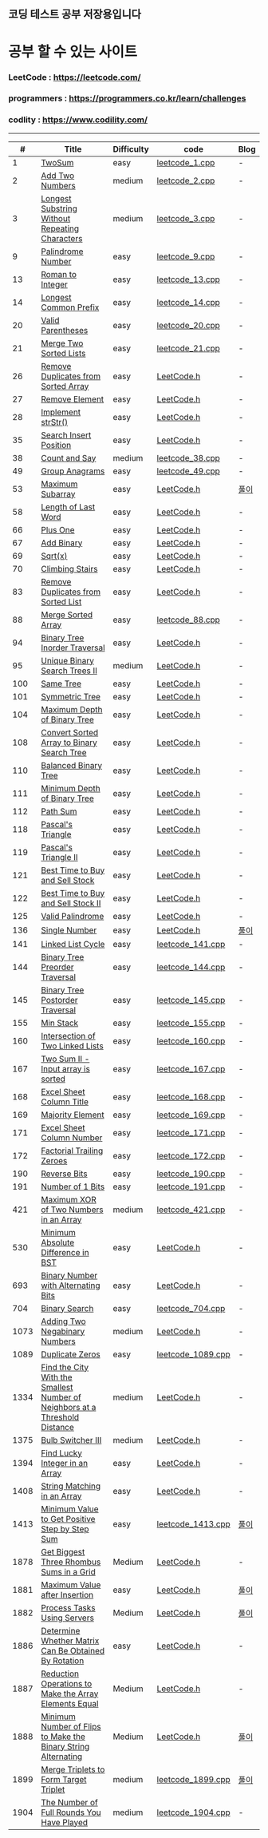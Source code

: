 ## 코딩 테스트 공부 저장용입니다

# 공부 할 수 있는 사이트

### LeetCode : https://leetcode.com/

### programmers : https://programmers.co.kr/learn/challenges

### codlity : https://www.codility.com/

---

| #    | Title                                                                                                                                                                                     | Difficulty | code                                                     | Blog |
|------|-------------------------------------------------------------------------------------------------------------------------------------------------------------------------------------------|------------|----------------------------------------------------------|------|
| 1    | [TwoSum](https://leetcode.com/problems/two-sum/)                                                                                                                                          | easy       | [leetcode_1.cpp](LeetCode/LeetCode/leetcode_1.cpp)       | -    |
| 2    | [Add Two Numbers](https://leetcode.com/problems/add-two-numbers)                                                                                                                          | medium     | [leetcode_2.cpp](LeetCode/LeetCode/leetcode_2.cpp)       | -    |
| 3    | [Longest Substring Without Repeating Characters](https://leetcode.com/problems/longest-substring-without-repeating-characters)                                                            | medium     | [leetcode_3.cpp](LeetCode/LeetCode/leetcode_3.cpp)       | -    |
| 9    | [Palindrome Number](https://leetcode.com/problems/palindrome-number/)                                                                                                                     | easy       | [leetcode_9.cpp](LeetCode/LeetCode/leetcode_9.cpp)       | -    |
| 13   | [Roman to Integer](https://leetcode.com/problems/roman-to-integer/)                                                                                                                       | easy       | [leetcode_13.cpp](LeetCode/LeetCode/leetcode_13.cpp)     | -    |
| 14   | [Longest Common Prefix](https://leetcode.com/problems/longest-common-prefix/)                                                                                                             | easy       | [leetcode_14.cpp](LeetCode/LeetCode/leetcode_14.cpp)     | -    |
| 20   | [Valid Parentheses](https://leetcode.com/problems/valid-parentheses/)                                                                                                                     | easy       | [leetcode_20.cpp](LeetCode/LeetCode/leetcode_20.cpp)     | -    |
| 21   | [Merge Two Sorted Lists](https://leetcode.com/problems/merge-two-sorted-lists/)                                                                                                           | easy       | [leetcode_21.cpp](LeetCode/LeetCode/leetcode_21.cpp)     | -    |
| 26   | [Remove Duplicates from Sorted Array](https://leetcode.com/problems/remove-duplicates-from-sorted-array/)                                                                                 | easy       | [LeetCode.h](LeetCode/LeetCode/LeetCode.h)               | -    |
| 27   | [Remove Element](https://leetcode.com/problems/remove-element/)                                                                                                                           | easy       | [LeetCode.h](LeetCode/LeetCode/LeetCode.h)               | -    |
| 28   | [Implement strStr()](https://leetcode.com/problems/implement-strstr/)                                                                                                                     | easy       | [LeetCode.h](LeetCode/LeetCode/LeetCode.h)               | -    |
| 35   | [Search Insert Position](https://leetcode.com/problems/search-insert-position/)                                                                                                           | easy       | [LeetCode.h](LeetCode/LeetCode/LeetCode.h)               | -    |
| 38   | [Count and Say](https://leetcode.com/problems/count-and-say/)                                                                                                                             | medium     | [leetcode_38.cpp](LeetCode/LeetCode/leetcode_38.cpp)     | -    |
| 49   | [Group Anagrams](https://leetcode.com/problems/group-anagrams/)                                                                                                                           | easy       | [leetcode_49.cpp](LeetCode/LeetCode/leetcode_49.cpp)     | -    |
| 53   | [Maximum Subarray](https://leetcode.com/problems/maximum-subarray/)                                                                                                                       | easy       | [LeetCode.h](LeetCode/LeetCode/LeetCode.h)               | [풀이](https://www.notion.so/Leetcode-53-1baf0dff736d45a19a9544309d904b1a)    |
| 58   | [Length of Last Word](https://leetcode.com/problems/length-of-last-word/)                                                                                                                 | easy       | [LeetCode.h](LeetCode/LeetCode/LeetCode.h)               | -    |
| 66   | [Plus One](https://leetcode.com/problems/plus-one/)                                                                                                                                       | easy       | [LeetCode.h](LeetCode/LeetCode/LeetCode.h)               | -    |
| 67   | [Add Binary](https://leetcode.com/problems/add-binary/)                                                                                                                                   | easy       | [LeetCode.h](LeetCode/LeetCode/LeetCode.h)               | -    |
| 69   | [Sqrt(x)](https://leetcode.com/problems/sqrtx/)                                                                                                                                           | easy       | [LeetCode.h](LeetCode/LeetCode/LeetCode.h)               | -    |
| 70   | [Climbing Stairs](https://leetcode.com/problems/climbing-stairs/)                                                                                                                         | easy       | [LeetCode.h](LeetCode/LeetCode/LeetCode.h)               | -    |
| 83   | [Remove Duplicates from Sorted List](https://leetcode.com/problems/remove-duplicates-from-sorted-list/)                                                                                   | easy       | [LeetCode.h](LeetCode/LeetCode/LeetCode.h)               | -    |
| 88   | [Merge Sorted Array](https://leetcode.com/problems/merge-sorted-array/)                                                                                                                   | easy       | [leetcode_88.cpp](LeetCode/LeetCode/leetcode_88.cpp)     | -    |
| 94   | [Binary Tree Inorder Traversal](https://leetcode.com/problems/binary-tree-inorder-traversal/)                                                                                             | easy       | [LeetCode.h](LeetCode/LeetCode/LeetCode.h)               | -    |
| 95   | [Unique Binary Search Trees II](https://leetcode.com/problems/unique-binary-search-trees-ii/)                                                                                             | medium     | [LeetCode.h](LeetCode/LeetCode/LeetCode.h)               | -    |
| 100  | [Same Tree](https://leetcode.com/problems/same-tree/)                                                                                                                                     | easy       | [LeetCode.h](LeetCode/LeetCode/LeetCode.h)               | -    |
| 101  | [Symmetric Tree](https://leetcode.com/problems/symmetric-tree/)                                                                                                                           | easy       | [LeetCode.h](LeetCode/LeetCode/LeetCode.h)               | -    |
| 104  | [Maximum Depth of Binary Tree](https://leetcode.com/problems/maximum-depth-of-binary-tree/)                                                                                               | easy       | [LeetCode.h](LeetCode/LeetCode/LeetCode.h)               | -    |
| 108  | [Convert Sorted Array to Binary Search Tree](https://leetcode.com/problems/convert-sorted-array-to-binary-search-tree/)                                                                   | easy       | [LeetCode.h](LeetCode/LeetCode/LeetCode.h)               | -    |
| 110  | [Balanced Binary Tree](https://leetcode.com/problems/balanced-binary-tree/)                                                                                                               | easy       | [LeetCode.h](LeetCode/LeetCode/LeetCode.h)               | -    |
| 111  | [Minimum Depth of Binary Tree](https://leetcode.com/problems/minimum-depth-of-binary-tree/)                                                                                               | easy       | [LeetCode.h](LeetCode/LeetCode/LeetCode.h)               | -    |
| 112  | [Path Sum](https://leetcode.com/problems/path-sum/)                                                                                                                                       | easy       | [LeetCode.h](LeetCode/LeetCode/LeetCode.h)               | -    |
| 118  | [Pascal's Triangle](https://leetcode.com/problems/pascals-triangle/)                                                                                                                      | easy       | [LeetCode.h](LeetCode/LeetCode/LeetCode.h)               | -    |
| 119  | [Pascal's Triangle II](https://leetcode.com/problems/pascals-triangle-ii/)                                                                                                                | easy       | [LeetCode.h](LeetCode/LeetCode/LeetCode.h)               | -    |
| 121  | [Best Time to Buy and Sell Stock](https://leetcode.com/problems/best-time-to-buy-and-sell-stock/)                                                                                         | easy       | [LeetCode.h](LeetCode/LeetCode/LeetCode.h)               | -    |
| 122  | [Best Time to Buy and Sell Stock II](https://leetcode.com/problems/best-time-to-buy-and-sell-stock-ii/)                                                                                   | easy       | [LeetCode.h](LeetCode/LeetCode/LeetCode.h)               | -    |
| 125  | [Valid Palindrome](https://leetcode.com/problems/valid-palindrome/)                                                                                                                       | easy       | [LeetCode.h](LeetCode/LeetCode/LeetCode.h)               | -    |
| 136  | [Single Number](https://leetcode.com/problems/single-number/)                                                                                                                             | easy       | [LeetCode.h](LeetCode/LeetCode/LeetCode.h)               | [풀이](https://www.notion.so/C-XOR-4f3e6a2ccf324a4591ea7cfdaef304b9)    |
| 141  | [Linked List Cycle](https://leetcode.com/problems/linked-list-cycle/)                                                                                                                     | easy       | [leetcode_141.cpp](LeetCode/LeetCode/leetcode_141.cpp)   | -    |
| 144  | [Binary Tree Preorder Traversal](https://leetcode.com/problems/binary-tree-preorder-traversal/)                                                                                           | easy       | [leetcode_144.cpp](LeetCode/LeetCode/leetcode_144.cpp)   | -    |
| 145  | [Binary Tree Postorder Traversal](https://leetcode.com/problems/binary-tree-postorder-traversal/)                                                                                         | easy       | [leetcode_145.cpp](LeetCode/LeetCode/leetcode_145.cpp)   | -    |
| 155  | [Min Stack](https://leetcode.com/problems/min-stack/)                                                                                                                                     | easy       | [leetcode_155.cpp](LeetCode/LeetCode/leetcode_155.cpp)   | -    |
| 160  | [Intersection of Two Linked Lists](https://leetcode.com/problems/intersection-of-two-linked-lists/)                                                                                       | easy       | [leetcode_160.cpp](LeetCode/LeetCode/leetcode_160.cpp)   | -    |
| 167  | [Two Sum II - Input array is sorted](https://leetcode.com/problems/two-sum-ii-input-array-is-sorted/)                                                                                     | easy       | [leetcode_167.cpp](LeetCode/LeetCode/leetcode_167.cpp)   | -    |
| 168  | [Excel Sheet Column Title](https://leetcode.com/problems/excel-sheet-column-title/)                                                                                                       | easy       | [leetcode_168.cpp](LeetCode/LeetCode/leetcode_168.cpp)   | -    |
| 169  | [Majority Element](https://leetcode.com/problems/majority-element/)                                                                                                                       | easy       | [leetcode_169.cpp](LeetCode/LeetCode/leetcode_169.cpp)   | -    |
| 171  | [Excel Sheet Column Number](https://leetcode.com/problems/excel-sheet-column-number/)                                                                                                     | easy       | [leetcode_171.cpp](LeetCode/LeetCode/leetcode_171.cpp)   | -    |
| 172  | [Factorial Trailing Zeroes](https://leetcode.com/problems/factorial-trailing-zeroes/)                                                                                                     | easy       | [leetcode_172.cpp](LeetCode/LeetCode/leetcode_172.cpp)   | -    |
| 190  | [Reverse Bits](https://leetcode.com/problems/reverse-bits/)                                                                                                                               | easy       | [leetcode_190.cpp](LeetCode/LeetCode/leetcode_190.cpp)   | -    |
| 191  | [Number of 1 Bits](https://leetcode.com/problems/number-of-1-bits/)                                                                                                                       | easy       | [leetcode_191.cpp](LeetCode/LeetCode/leetcode_191.cpp)   | -    |
| 421  | [Maximum XOR of Two Numbers in an Array](https://leetcode.com/problems/maximum-xor-of-two-numbers-in-an-array/)                                                                           | medium     | [leetcode_421.cpp](LeetCode/LeetCode/leetcode_421.cpp)   | -    |
| 530  | [Minimum Absolute Difference in BST](https://leetcode.com/problems/minimum-absolute-difference-in-bst/)                                                                                   | easy       | [LeetCode.h](LeetCode/LeetCode/LeetCode.h)               | -    |
| 693  | [Binary Number with Alternating Bits](https://leetcode.com/problems/binary-number-with-alternating-bits/)                                                                                 | easy       | [LeetCode.h](LeetCode/LeetCode/LeetCode.h)               | -    |
| 704  | [Binary Search](https://leetcode.com/problems/binary-search/)                                                                                                                             | easy       | [leetcode_704.cpp](LeetCode/LeetCode/leetcode_704.cpp)   | -    |
| 1073 | [Adding Two Negabinary Numbers](https://leetcode.com/problems/adding-two-negabinary-numbers/)                                                                                             | medium     | [LeetCode.h](LeetCode/LeetCode/LeetCode.h)               | -    |
| 1089 | [Duplicate Zeros](https://leetcode.com/problems/duplicate-zeros/)                                                                                                                         | easy       | [leetcode_1089.cpp](LeetCode/LeetCode/leetcode_1089.cpp) | -    |
| 1334 | [Find the City With the Smallest Number of Neighbors at a Threshold Distance](https://leetcode.com/problems/find-the-city-with-the-smallest-number-of-neighbors-at-a-threshold-distance/) | medium     | [LeetCode.h](LeetCode/LeetCode/LeetCode.h)               | -    |
| 1375 | [Bulb Switcher III](https://leetcode.com/problems/bulb-switcher-iii/)                                                                                                                     | medium     | [LeetCode.h](LeetCode/LeetCode/LeetCode.h)               | -    |
| 1394 | [Find Lucky Integer in an Array](https://leetcode.com/problems/find-lucky-integer-in-an-array/)                                                                                           | easy       | [LeetCode.h](LeetCode/LeetCode/LeetCode.h)               | -    |
| 1408 | [String Matching in an Array](https://leetcode.com/problems/string-matching-in-an-array/)                                                                                                 | easy       | [LeetCode.h](LeetCode/LeetCode/LeetCode.h)               | -    |
| 1413 | [Minimum Value to Get Positive Step by Step Sum](https://leetcode.com/problems/minimum-value-to-get-positive-step-by-step-sum/)                                                           | easy       | [leetcode_1413.cpp](LeetCode/LeetCode/leetcode_1413.cpp) | [풀이](https://www.notion.so/Leetcode-1413-33e88dcdbb484babbd1ef617302d956a)    |
| 1878 | [Get Biggest Three Rhombus Sums in a Grid](https://leetcode.com/problems/get-biggest-three-rhombus-sums-in-a-grid/)                                                                       | Medium     | [LeetCode.h](LeetCode/LeetCode/LeetCode.h)               | -    |
| 1881 | [Maximum Value after Insertion](https://leetcode.com/problems/maximum-value-after-insertion/)                                                                                             | easy       | [LeetCode.h](LeetCode/LeetCode/LeetCode.h)               | [풀이](https://www.notion.so/Maximum-Value-after-Insertion-df38a892d28b45bf8d66a26b60842a9a)    |
| 1882 | [Process Tasks Using Servers](https://leetcode.com/problems/process-tasks-using-servers/)                                                                                                 | Medium     | [LeetCode.h](LeetCode/LeetCode/LeetCode.h)               | [풀이](https://www.notion.so/Process-Tasks-Using-Servers-33467a755e2245e58295cde9f31bd2b6)    |
| 1886 | [Determine Whether Matrix Can Be Obtained By Rotation](https://leetcode.com/problems/determine-whether-matrix-can-be-obtained-by-rotation/)                                               | easy       | [LeetCode.h](LeetCode/LeetCode/LeetCode.h)               | -    |
| 1887 | [Reduction Operations to Make the Array Elements Equal](https://leetcode.com/problems/reduction-operations-to-make-the-array-elements-equal/)                                             | Medium     | [LeetCode.h](LeetCode/LeetCode/LeetCode.h)               | -    |
| 1888 | [Minimum Number of Flips to Make the Binary String Alternating](https://leetcode.com/problems/minimum-number-of-flips-to-make-the-binary-string-alternating/)                             | Medium     | [LeetCode.h](LeetCode/LeetCode/LeetCode.h)               | [풀이](https://www.notion.so/Sliding-window-b80560c4e56d4b5886072724b58cf756)    |
| 1899 | [Merge Triplets to Form Target Triplet](https://leetcode.com/problems/merge-triplets-to-form-target-triplet/)                                                                             | medium     | [leetcode_1899.cpp](LeetCode/LeetCode/leetcode_1899.cpp) | [풀이](https://www.notion.so/Leetcode-1899-d597bb5a9df34cefa1b85cb5979f6fe1)    |
| 1904 | [The Number of Full Rounds You Have Played](https://leetcode.com/problems/the-number-of-full-rounds-you-have-played/)                                                                     | medium     | [leetcode_1904.cpp](LeetCode/LeetCode/leetcode_1904.cpp) | -    |

